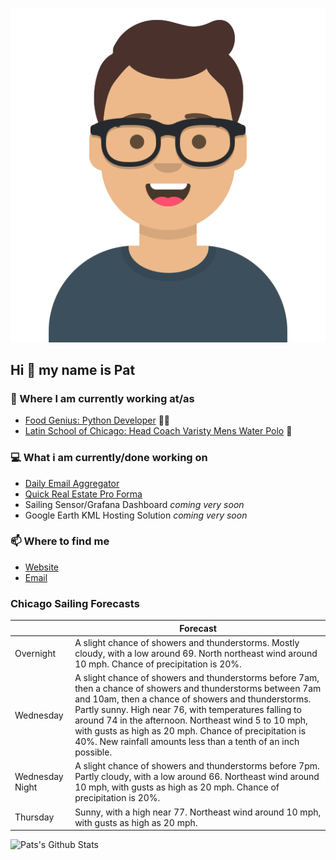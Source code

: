 [![Social banner for p-j-falconer](https://raw.githubusercontent.com/P-J-FALCONER/P-J-FALCONER/master/assets/avataaars.svg)](https://patfalconer.com/)
## Hi :wave: my name is Pat

### 💼 Where I am currently working at/as
- [Food Genius: Python Developer](https://getfoodgenius.com/) 🍔🐍
- [Latin School of Chicago: Head Coach Varisty Mens Water Polo](https://www.latinschool.org/) 🤽


### 💻 What i am currently/done working on
 - [Daily Email Aggregator](https://github.com/P-J-FALCONER/dott_daily_mail)
 - [Quick Real Estate Pro Forma](https://github.com/P-J-FALCONER/henry)
 - Sailing Sensor/Grafana Dashboard *coming very soon*
 - Google Earth KML Hosting Solution *coming very soon*

### 📫 Where to find me
 - [Website](https://patfalconer.com/)
 - [Email](mailto:patrick.j.falconer@gmail.com)


### Chicago Sailing Forecasts
|   | Forecast  |
|---|---|
| Overnight | A slight chance of showers and thunderstorms. Mostly cloudy, with a low around 69. North northeast wind around 10 mph. Chance of precipitation is 20%. |
| Wednesday | A slight chance of showers and thunderstorms before 7am, then a chance of showers and thunderstorms between 7am and 10am, then a chance of showers and thunderstorms. Partly sunny. High near 76, with temperatures falling to around 74 in the afternoon. Northeast wind 5 to 10 mph, with gusts as high as 20 mph. Chance of precipitation is 40%. New rainfall amounts less than a tenth of an inch possible. |
| Wednesday Night | A slight chance of showers and thunderstorms before 7pm. Partly cloudy, with a low around 66. Northeast wind around 10 mph, with gusts as high as 20 mph. Chance of precipitation is 20%. |
| Thursday | Sunny, with a high near 77. Northeast wind around 10 mph, with gusts as high as 20 mph. |

![Pats's Github Stats](https://github-readme-stats.vercel.app/api?username=p-j-falconer&show_icons=true&theme=radical)

